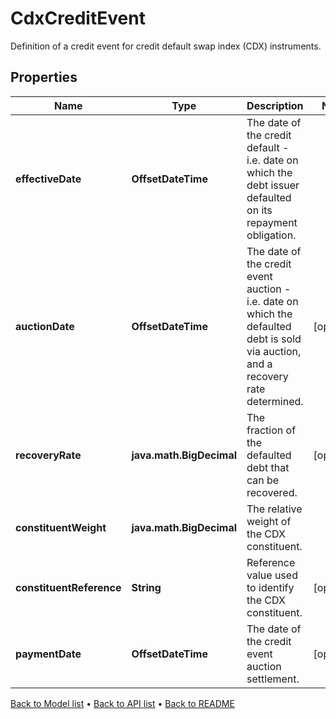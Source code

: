 

# CdxCreditEvent

Definition of a credit event for credit default swap index (CDX) instruments.

## Properties

| Name | Type | Description | Notes |
|------------ | ------------- | ------------- | -------------|
|**effectiveDate** | **OffsetDateTime** | The date of the credit default - i.e. date on which the debt issuer defaulted on its repayment obligation. |  |
|**auctionDate** | **OffsetDateTime** | The date of the credit event auction - i.e. date on which the defaulted debt is sold via auction, and a recovery rate determined. |  [optional] |
|**recoveryRate** | **java.math.BigDecimal** | The fraction of the defaulted debt that can be recovered. |  [optional] |
|**constituentWeight** | **java.math.BigDecimal** | The relative weight of the CDX constituent. |  |
|**constituentReference** | **String** | Reference value used to identify the CDX constituent. |  [optional] |
|**paymentDate** | **OffsetDateTime** | The date of the credit event auction settlement. |  [optional] |



[Back to Model list](../README.md#documentation-for-models) &#8226; [Back to API list](../README.md#documentation-for-api-endpoints) &#8226; [Back to README](../README.md)


